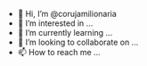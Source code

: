 - 👋 Hi, I’m @corujamilionaria
- 👀 I’m interested in ...
- 🌱 I’m currently learning ...
- 💞️ I’m looking to collaborate on ...
- 📫 How to reach me ...

<!---
corujamilionaria/corujamilionaria is a ✨ special ✨ repository because its `README.md` (this file) appears on your GitHub profile.
You can click the Preview link to take a look at your changes.
--->
